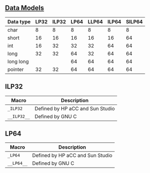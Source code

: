 
 ## [Data Models](http://www.unix.org/whitepapers/64bit.html) ##

Data type | LP32 | ILP32 | LP64 | LLP64 | ILP64 | SILP64
---|---|---|---|---|---|---
char | 8 | 8 | 8 | 8 | 8 | 8
short | 16 | 16 | 16 | 16 | 16 | 64
int | 16 | 32 | 32 | 32 | 64 | 64
long | 32 | 32 | 64 | 32 | 64 | 64
long long | | | 64 | 64 | 64 | 64
pointer | 32 | 32  | 64  | 64  | 64 | 64

## ILP32 ##

Macro | Description
---|---
`_ILP32` | Defined by HP aCC and Sun Studio
`__ILP32__` | Defined by GNU C

## LP64 ##

Macro | Description
---|---
`_LP64` | Defined by HP aCC and Sun Studio
`__LP64__` | Defined by GNU C

